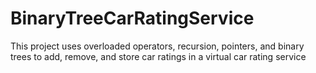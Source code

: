 # BinaryTreeCarRatingService
This project uses overloaded operators, recursion, pointers, and binary trees to add, remove, and store car ratings in a virtual car rating service
